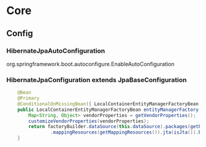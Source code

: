 # Core

## Config

### HibernateJpaAutoConfiguration

org.springframework.boot.autoconfigure.EnableAutoConfiguration 

### HibernateJpaConfiguration extends JpaBaseConfiguration 

~~~java
	@Bean
	@Primary
	@ConditionalOnMissingBean({ LocalContainerEntityManagerFactoryBean.class, EntityManagerFactory.class })
	public LocalContainerEntityManagerFactoryBean entityManagerFactory(EntityManagerFactoryBuilder factoryBuilder) {
		Map<String, Object> vendorProperties = getVendorProperties();
		customizeVendorProperties(vendorProperties);
		return factoryBuilder.dataSource(this.dataSource).packages(getPackagesToScan()).properties(vendorProperties)
				.mappingResources(getMappingResources()).jta(isJta()).build();
	}
~~~


